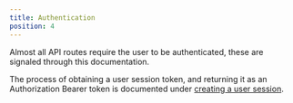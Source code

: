 ```yaml
---
title: Authentication
position: 4
---
```


Almost all API routes require the user to be authenticated, these are signaled through this documentation.

The process of obtaining a user session token, and returning it as an Authorization Bearer token is documented under [creating a user session](#apisessions_create).